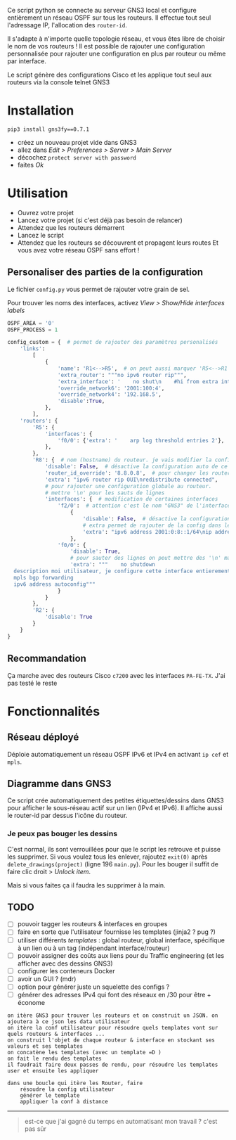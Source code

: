 Ce script python se connecte au serveur GNS3 local et configure entièrement 
un réseau OSPF sur tous les routeurs. Il effectue tout seul l'adressage IP, l'allocation
des ``router-id``. 

Il s'adapte à n'importe quelle topologie réseau,
et vous êtes libre de choisir le nom de vos routeurs ! 
Il est possible de rajouter une configuration personnalisée pour rajouter une configuration
en plus par routeur ou même par interface.

Le script génère des configurations Cisco et les applique tout seul aux routeurs via la 
console telnet GNS3
# Installation
```
pip3 install gns3fy==0.7.1
```
* créez un nouveau projet vide dans GNS3
* allez dans *Edit > Preferences > Server > Main Server*
* décochez `protect server with password`
* faites *Ok*

# Utilisation
* Ouvrez votre projet
* Lancez votre projet (si c'est déjà pas besoin de relancer)
* Attendez que les routeurs démarrent
* Lancez le script
* Attendez que les routeurs se découvrent et propagent leurs routes
Et vous avez votre réseau OSPF sans effort !

## Personaliser des parties de la configuration
Le fichier `config.py` vous permet de rajouter votre grain de sel.

Pour trouver les noms des interfaces, activez *View > Show/Hide interfaces labels*
```python
OSPF_AREA = '0'
OSPF_PROCESS = 1

config_custom = {  # permet de rajouter des paramètres personalisés
    'links':
        [
            {
                'name': 'R1<-->R5',  # on peut aussi marquer 'R5<-->R1'
                'extra_router': """no ipv6 router rip""",
                'extra_interface': '    no shut\n    #hi from extra int link',
                'override_network6': '2001:100:4',
                'override_network4': '192.168.5',
                'disable':True,
            },
        ],
    'routers': {
        'R5': {
            'interfaces': {
                'f0/0': {'extra': '    arp log threshold entries 2'},
            },
        },
        'R8': {  # nom (hostname) du routeur. je vais modifier la configuration du routeur R8 ici
            'disable': False,  # désactive la configuration auto de ce routeur
            'router_id_override': '8.8.0.8',  # pour changer les router-id à la main
            'extra': "ipv6 router rip OUI\nredistribute connected",
            # pour rajouter une configuration globale au routeur.
            # mettre '\n' pour les sauts de lignes
            'interfaces': {  # modification de certaines interfaces
                'f2/0':  # attention c'est le nom "GNS3" de l'interface (aussi affiché dans le panneau "Topology Summary" à droite
                    {
                        'disable': False,  # désactive la configuration automatique de cette interface
                        # extra permet de rajouter de la config dans le contexte d'une interface même si la conf auto est désactivée
                        'extra': "ipv6 address 2001:0:8::1/64\nip address 10.8.0.1 255.255.255.0 secondary"
                    },
                'f0/0': {
                    'disable': True,
                    # pour sauter des lignes on peut mettre des '\n' mais aussi passer en mode triple-guillemets (verbatim)
                    'extra': """    no shutdown
  description moi utilisateur, je configure cette interface entierement a la main
  mpls bgp forwarding
  ipv6 address autoconfig"""
                }
            }
        },
        'R2': {
            'disable': True
        }
    }
}

```

## Recommandation
Ça marche avec des routeurs Cisco `c7200` avec les interfaces `PA-FE-TX`. J'ai pas testé le reste

# Fonctionnalités
## Réseau déployé
Déploie automatiquement un réseau OSPF IPv6 et IPv4 en activant ``ip cef`` et `mpls`.

## Diagramme dans GNS3
Ce script crée automatiquement des petites étiquettes/dessins dans GNS3 pour afficher le
sous-réseau actif sur un lien (IPv4 et IPv6).
Il affiche aussi le router-id par dessus l'icône du routeur.
### Je peux pas bouger les dessins
C'est normal, ils sont verrouillées pour que le script les retrouve et puisse les supprimer.
Si vous voulez tous les enlever, rajoutez ``exit(0)`` après `delete_drawings(project)` (ligne 196 `main.py`). Pour les bouger il suffit de faire clic droit > *Unlock item*.

Mais si vous faites ça il faudra les supprimer à la main.

## TODO
 * [ ] pouvoir tagger les routeurs & interfaces en groupes
 * [ ] faire en sorte que l'utilisateur fournisse les templates (jinja2 ? pug ?)
 * [ ] utiliser différents *templates* : global routeur, global interface, spécifique à un lien ou à un tag (indépendant interface/routeur)
 * [ ] pouvoir assigner des coûts aux liens pour du Traffic engineering (et les afficher avec des dessins GNS3)
 * [ ] configurer les conteneurs Docker
 * [ ] avoir un GUI ? (mdr)
 * [ ] option pour générer juste un squelette des configs ?
 * [ ] générer des adresses IPv4 qui font des réseaux en /30 pour être + économe
```
on itère GNS3 pour trouver les routeurs et on construit un JSON. on ajoutera à ce json les data utilisateur
on itère la conf utilisateur pour résoudre quels templates vont sur quels routeurs & interfaces ...
on construit l'objet de chaque routeur & interface en stockant ses valeurs et ses templates
on concatène les templates (avec un template =D )
on fait le rendu des templates
il faudrait faire deux passes de rendu, pour résoudre les templates user et ensuite les appliquer

dans une boucle qui itère les Router, faire
    résoudre la config utilisateur
    générer le template
    appliquer la conf à distance
```
----
> est-ce que j'ai gagné du temps en automatisant mon travail ? c'est pas sûr